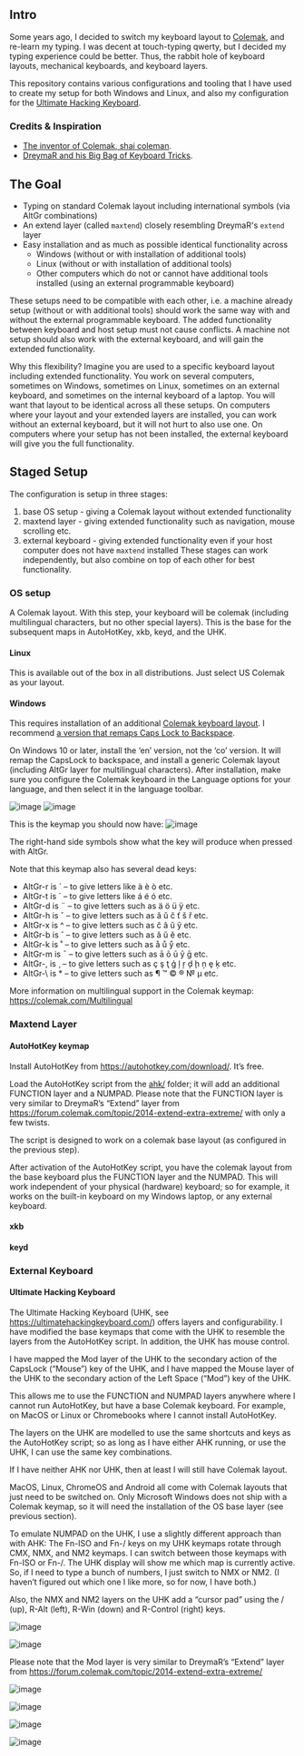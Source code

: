 ## Intro
Some years ago, I decided to switch my keyboard layout to [Colemak](https://colemak.org), and re-learn my typing. I was decent at touch-typing qwerty, but I decided my typing experience could be better. Thus, the rabbit hole of keyboard layouts, mechanical keyboards, and keyboard layers.

This repository contains various configurations and tooling that I have used to create my setup for both Windows and Linux, and also my configuration for the [Ultimate Hacking Keyboard](https://ultimatehackingkeyboard.com).

### Credits & Inspiration
- [The inventor of Colemak, shai coleman](https://colemak.com).
- [DreymaR and his Big Bag of Keyboard Tricks](https://dreymar.colemak.org/).

## The Goal
* Typing on standard Colemak layout including international symbols (via AltGr combinations)
* An extend layer (called `maxtend`) closely resembling DreymaR's `extend` layer
* Easy installation and as much as possible identical functionality across
  - Windows (without or with installation of additional tools)
  - Linux (without or with installation of additional tools)
  - Other computers which do not or cannot have additional tools installed (using an external programmable keyboard)

These setups need to be compatible with each other, i.e. a machine already setup (without or with additional tools) should work the same way with and without the external programmable keyboard. The added functionality between keyboard and host setup must not cause conflicts. A machine not setup should also work with the external keyboard, and will gain the extended functionality.

Why this flexibility? Imagine you are used to a specific keyboard layout including extended functionality. You work on several computers, sometimes on Windows, sometimes on Linux, sometimes on an external keyboard, and sometimes on the internal keyboard of a laptop. You will want that layout to be identical across all these setups. On computers where your layout and your extended layers are installed, you can work without an external keyboard, but it will not hurt to also use one. On computers where your setup has not been installed, the external keyboard will give you the full functionality.

## Staged Setup
The configuration is setup in three stages:
1. base OS setup - giving a Colemak layout without extended functionality
2. maxtend layer - giving extended functionality such as navigation, mouse scrolling etc.
3. external keyboard - giving extended functionality even if your host computer does not have `maxtend` installed
These stages can work independently, but also combine on top of each other for best functionality.

### OS setup
A Colemak layout. With this step, your keyboard will be colemak (including multilingual characters, but no other special layers). This is the base for the subsequent maps in AutoHotKey, xkb, keyd, and the UHK.
#### Linux
This is available out of the box in all distributions. Just select US Colemak as your layout.

#### Windows
This requires installation of an additional [Colemak keyboard layout](https://colemak.com/Windows). I recommend [a version that remaps Caps Lock to Backspace](https://forum.colemak.com/topic/1621-colemak-for-windows-with-capslock-to-backspace/).

On Windows 10 or later, install the ‘en’ version, not the ‘co’ version. It will remap the CapsLock to backspace, and install a generic Colemak layout (including AltGr layer for multilingual characters). After installation, make sure you configure the Colemak keyboard in the Language options for your language, and then select it in the language toolbar.

![image](https://github.com/mhantsch/maxtend/assets/591785/0d160419-8be4-4351-b54d-f350c7eb4ae9)
![image](https://github.com/mhantsch/maxtend/assets/591785/ddbcd435-5e2e-489a-9d0b-fbe39b8a3378)

This is the keymap you should now have:
![image](https://github.com/mhantsch/maxtend/assets/591785/71e4b0b3-5269-4c73-b54a-581b075aa8ec)

The right-hand side symbols show what the key will produce when pressed with AltGr.

Note that this keymap also has several dead keys:
* AltGr-r is ` – to give letters like à è ò etc.
* AltGr-t is ´ – to give letters like á é ó etc.
* AltGr-d is ¨ – to give letters such as ä ö ü ÿ etc.
* AltGr-h is ˇ – to give letters such as ǎ ǔ č ť š ř etc.
* AltGr-x is ^ – to give letters such as ĉ â û ŷ etc.
* AltGr-b is ˘ – to give letters such as ă ŭ ĕ etc.
* AltGr-k is ˚ – to give letters such as å ů ẙ etc.
* AltGr-m is ¯ – to give letters such as ā ō ū ȳ ḡ etc.
* AltGr-, is ¸ – to give letters such as ç ş ţ ģ ļ ŗ ḑ ḩ ņ ȩ ķ etc.
* AltGr-\ is * – to give letters such as ¶ ™ © ® № µ etc.

More information on multilingual support in the Colemak keymap: https://colemak.com/Multilingual
### Maxtend Layer

#### AutoHotKey keymap
Install AutoHotKey from https://autohotkey.com/download/. It’s free.

Load the AutoHotKey script from the [ahk/](ahk) folder; it will add an additional FUNCTION layer and a NUMPAD. Please note that the FUNCTION layer is very similar to DreymaR’s “Extend” layer from https://forum.colemak.com/topic/2014-extend-extra-extreme/ with only a few twists.

The script is designed to work on a colemak base layout (as configured in the previous step).

After activation of the AutoHotKey script, you have the colemak layout from the base keyboard plus the FUNCTION layer and the NUMPAD. This will work independent of your physical (hardware) keyboard; so for example, it works on the built-in keyboard on my Windows laptop, or any external keyboard.

#### xkb

#### keyd

### External Keyboard

#### Ultimate Hacking Keyboard
The Ultimate Hacking Keyboard (UHK, see https://ultimatehackingkeyboard.com/) offers layers and configurability. I have modified the base keymaps that come with the UHK to resemble the layers from the AutoHotKey script. In addition, the UHK has mouse control. 

I have mapped the Mod layer of the UHK to the secondary action of the CapsLock (“Mouse”) key of the UHK, and I have mapped the Mouse layer of the UHK to the secondary action of the Left Space (“Mod”) key of the UHK.

This allows me to use the FUNCTION and NUMPAD layers anywhere where I cannot run AutoHotKey, but have a base Colemak keyboard. For example, on MacOS or Linux or Chromebooks where I cannot install AutoHotKey.

The layers on the UHK are modelled to use the same shortcuts and keys as the AutoHotKey script; so as long as I have either AHK running, or use the UHK, I can use the same key combinations.

If I have neither AHK nor UHK, then at least I will still have Colemak layout.

MacOS, Linux, ChromeOS and Android all come with Colemak layouts that just need to be switched on. Only Microsoft Windows does not ship with a Colemak keymap, so it will need the installation of the OS base layer (see previous section).

To emulate NUMPAD on the UHK, I use a slightly different approach than with AHK: The Fn-ISO and Fn-/ keys on my UHK keymaps rotate through CMX, NMX, and NM2 keymaps. I can switch between those keymaps with Fn-ISO or Fn-/. The UHK display will show me which map is currently active. So, if I need to type a bunch of numbers, I just switch to NMX or NM2. (I haven’t figured out which one I like more, so for now, I have both.)

Also, the NMX and NM2 layers on the UHK add a “cursor pad” using the / (up), R-Alt (left), R-Win (down) and R-Control (right) keys.

![image](https://github.com/mhantsch/maxtend/assets/591785/0445a8a2-d7b6-4227-ac7e-af582ac268ec)

![image](https://github.com/mhantsch/maxtend/assets/591785/dee35957-749c-4c02-81bb-beab7a133817)

Please note that the Mod layer is very similar to DreymaR’s “Extend” layer from https://forum.colemak.com/topic/2014-extend-extra-extreme/

![image](https://github.com/mhantsch/maxtend/assets/591785/b5138ec6-4ec1-4142-9814-d4d5f9cbccf3)

![image](https://github.com/mhantsch/maxtend/assets/591785/1bb891c9-3055-4f8a-9fc7-1a084e162141)

![image](https://github.com/mhantsch/maxtend/assets/591785/8dc4dab1-90cb-4f09-b22d-77a01749b15d)

![image](https://github.com/mhantsch/maxtend/assets/591785/54c3e3b5-b4c1-435c-a198-a49bd767bfee)
